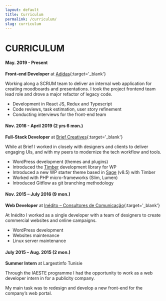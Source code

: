 ```yaml
---
layout: default
title: Curriculum
permalink: /curriculum/
slug: curriculum
---
```


# CURRICULUM

#### May. 2019 - Present

**Front-end Developer** at [Adidas](https://adidas.com){:target='_blank'}

Working along a SCRUM team to deliver an internal web application for creating moodboards and presentations. I took the project frontend team lead role and drove a major refactor of legacy code.

* Development in React JS, Redux and Typescript
* Code reviews, task estimation, user story refinement
* Conducting interviews for the front-end team

#### Nov. 2016 - April 2019 (2 yrs 6 mon.)

**Full-Stack Developer** at [Brief Creatives](https://brief.pt){:target='_blank'}

While at Brief I worked in closely with designers and clients to deliver engaging UIs, and with my peers to modernize the tech workflow and tools.
* WordPress development (themes and plugins)
* Introduced the [Timber](https://timber.github.io/docs/) development library for WP
* Introduced a new WP starter theme based in [Sage](https://github.com/roots/sage) (v8.5) with Timber
* Worked with PHP micro-frameworks (Slim, Lumen)
* Introduced Gitflow as git branching methodology

#### Nov. 2015 – July 2016 (9 mon.)

**Web Developer** at [Inédito – Consultores de Comunicação](http://inedito.com.pt){:target='_blank'}

At Inédito I worked as a single developer with a team of designers to create commercial websites and online campaigns.
* WordPress development
* Websites maintenance
* Linux server maintenance

#### July 2015 – Aug. 2015 (2 mon.)

**Summer Intern** at Largestinfo Tunisie

Through the IAESTE programme I had the opportunity to work as a web developer intern in for a publicity company.

My main task was to redesign and develop a new front-end for the company’s web portal.
